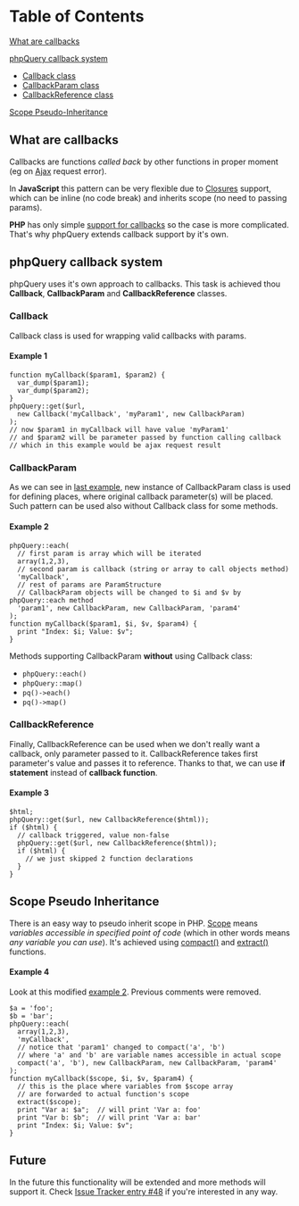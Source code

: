 Table of Contents
=================

[What are callbacks](#What_are_callbacks)

[phpQuery callback system](#phpQuery_callbacks)

-   [Callback class](#Callback)
-   [CallbackParam class](#CallbackParam)
-   [CallbackReference class](#CallbackReference)

[Scope Pseudo-Inheritance](#Scope_Pseudo_Inheritance)

What are callbacks
------------------

Callbacks are functions *called back* by other functions in proper
moment (eg on [Ajax](http://code.google.com/p/phpquery/wiki/Ajax)
request error).

In **JavaScript** this pattern can be very flexible due to
[Closures](http://en.wikipedia.org/wiki/Closure_(computer_science))
support, which can be inline (no code break) and inherits scope (no need
to passing params).

**PHP** has only simple [support for
callbacks](http://pl2.php.net/manual/en/function.call-user-func-array.php)
so the case is more complicated. That's why phpQuery extends callback
support by it's own.

phpQuery callback system
------------------------

phpQuery uses it's own approach to callbacks. This task is achieved thou
**Callback**, **CallbackParam** and **CallbackReference** classes.

### Callback

Callback class is used for wrapping valid callbacks with params.

#### Example 1

``` {.prettyprint}
function myCallback($param1, $param2) {
  var_dump($param1);
  var_dump($param2);
}
phpQuery::get($url, 
  new Callback('myCallback', 'myParam1', new CallbackParam)
);
// now $param1 in myCallback will have value 'myParam1'
// and $param2 will be parameter passed by function calling callback
// which in this example would be ajax request result
```

### CallbackParam

As we can see in [last example](#Example_1), new instance of
CallbackParam class is used for defining places, where original callback
parameter(s) will be placed. Such pattern can be used also without
Callback class for some methods.

#### Example 2

``` {.prettyprint}
phpQuery::each(
  // first param is array which will be iterated
  array(1,2,3),
  // second param is callback (string or array to call objects method)
  'myCallback',
  // rest of params are ParamStructure
  // CallbackParam objects will be changed to $i and $v by phpQuery::each method
  'param1', new CallbackParam, new CallbackParam, 'param4'
);
function myCallback($param1, $i, $v, $param4) {
  print "Index: $i; Value: $v";
}
```

Methods supporting CallbackParam **without** using Callback class:

-   `phpQuery::each()`
-   `phpQuery::map()`
-   `pq()->each()`
-   `pq()->map()`

### CallbackReference

Finally, CallbackReference can be used when we don't really want a
callback, only parameter passed to it. CallbackReference takes first
parameter's value and passes it to reference. Thanks to that, we can use
**if statement** instead of **callback function**.

#### Example 3

``` {.prettyprint}
$html;
phpQuery::get($url, new CallbackReference($html));
if ($html) {
  // callback triggered, value non-false
  phpQuery::get($url, new CallbackReference($html));
  if ($html) {
    // we just skipped 2 function declarations
  }
}
```

Scope Pseudo Inheritance
------------------------

There is an easy way to pseudo inherit scope in PHP.
[Scope](http://en.wikipedia.org/wiki/Scope_(programming)) means
*variables accessible in specified point of code* (which in other words
means *any variable you can use*). It's achieved using
[compact()](http://php.net/compact) and
[extract()](http://php.net/extract) functions.

#### Example 4

Look at this modified [example 2](#Example_2). Previous comments were
removed.

``` {.prettyprint}
$a = 'foo';
$b = 'bar';
phpQuery::each(
  array(1,2,3),
  'myCallback',
  // notice that 'param1' changed to compact('a', 'b')
  // where 'a' and 'b' are variable names accessible in actual scope
  compact('a', 'b'), new CallbackParam, new CallbackParam, 'param4'
);
function myCallback($scope, $i, $v, $param4) {
  // this is the place where variables from $scope array
  // are forwarded to actual function's scope
  extract($scope);
  print "Var a: $a";  // will print 'Var a: foo'
  print "Var b: $b";  // will print 'Var a: bar'
  print "Index: $i; Value: $v";
}
```

Future
------

In the future this functionality will be extended and more methods will
support it. Check [Issue Tracker entry
\#48](http://code.google.com/p/phpquery/issues/detail?id=48) if you're
interested in any way.
